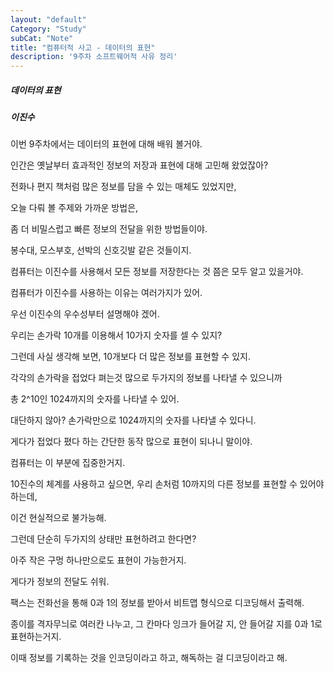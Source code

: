 ```yaml
---
layout: "default"
Category: "Study"
subCat: "Note"
title: "컴퓨터적 사고 - 데이터의 표현"
description: '9주차 소프트웨어적 사유 정리'
---
```


##### 데이터의 표현


##### 이진수

이번 9주차에서는 데이터의 표현에 대해 배워 볼거야.

인간은 옛날부터 효과적인 정보의 저장과 표현에 대해 고민해 왔었잖아?

전화나 편지 책처럼 많은 정보를 담을 수 있는 매체도 있었지만,

오늘 다뤄 볼 주제와 가까운 방법은,

좀 더 비밀스럽고 빠른 정보의 전달을 위한 방법들이야.

봉수대, 모스부호, 선박의 신호깃발 같은 것들이지.

컴퓨터는 이진수를 사용해서 모든 정보를 저장한다는 것 쯤은 모두 알고 있을거야.

컴퓨터가 이진수를 사용하는 이유는 여러가지가 있어.

우선 이진수의 우수성부터 설명해야 겠어.

우리는 손가락 10개를 이용해서 10가지 숫자를 셀 수 있지?

그런데 사실 생각해 보면, 10개보다 더 많은 정보를 표현할 수 있지.

각각의 손가락을 접었다 펴는것 많으로 두가지의 정보를 나타낼 수 있으니까

총 2^10인 1024까지의 숫자를 나타낼 수 있어.

대단하지 않아? 손가락만으로 1024까지의 숫자를 나타낼 수 있다니.

게다가 접었다 폈다 하는 간단한 동작 많으로 표현이 되나니 말이야.

컴퓨터는 이 부분에 집중한거지.

10진수의 체계를 사용하고 싶으면, 우리 손처럼 10까지의 다른 정보를 표현할 수 있어야 하는데,

이건 현실적으로 불가능해.

그런데 단순히 두가지의 상태만 표현하려고 한다면?

아주 작은 구멍 하나만으로도 표현이 가능한거지.

게다가 정보의 전달도 쉬워.

팩스는 전화선을 통해 0과 1의 정보를 받아서 비트맵 형식으로 디코딩해서 출력해.

종이를 격자무늬로 여러칸 나누고, 그 칸마다 잉크가 들어갈 지, 안 들어갈 지를 0과 1로 표현하는거지.

이때 정보를 기록하는 것을 인코딩이라고 하고, 해독하는 걸 디코딩이라고 해.
